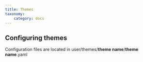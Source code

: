 ```yaml
---
title: Themes
taxonomy:
    category: docs
---
```


## Configuring themes

Configuration files are located in user/themes/__theme name__/__theme name__.yaml

